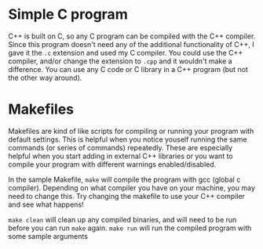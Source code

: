 # Simple C program
C++ is built on C, so any C program can be compiled with the C++ compiler. Since this program doesn't need any of the additional functionality of C++, I gave it the `.c` extension and used my C compiler. You could use the C++ compiler, and/or change the extension to `.cpp` and it wouldn't make a difference. You can use any C code or C library in a C++ program (but not the other way around).

# Makefiles
Makefiles are kind of like scripts for compiling or running your program with default settings. This is helpful when you notice youself running the same commands (or series of commands) repeatedly. These are especially helpful when you start adding in external C++ libraries or you want to compile your program with different warnings enabled/disabled.

In the sample Makefile, `make` will compile the program with gcc (global c compiler). Depending on what compiler you have on your machine, you may need to change this. Try changing the makefile to use your C++ compiler and see what happens!

`make clean` will clean up any compiled binaries, and will need to be run before you can run `make` again. `make run` will run the compiled program with some sample arguments